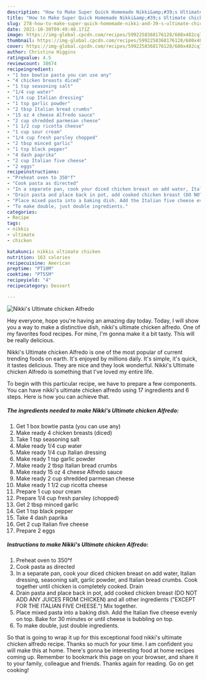 ```yaml
---
description: "How to Make Super Quick Homemade Nikki&amp;#39;s Ultimate chicken Alfredo"
title: "How to Make Super Quick Homemade Nikki&amp;#39;s Ultimate chicken Alfredo"
slug: 278-how-to-make-super-quick-homemade-nikki-and-39-s-ultimate-chicken-alfredo
date: 2021-10-30T09:49:40.171Z
image: https://img-global.cpcdn.com/recipes/5992258368176128/680x482cq70/nikkis-ultimate-chicken-alfredo-recipe-main-photo.jpg
thumbnail: https://img-global.cpcdn.com/recipes/5992258368176128/680x482cq70/nikkis-ultimate-chicken-alfredo-recipe-main-photo.jpg
cover: https://img-global.cpcdn.com/recipes/5992258368176128/680x482cq70/nikkis-ultimate-chicken-alfredo-recipe-main-photo.jpg
author: Christina Higgins
ratingvalue: 4.5
reviewcount: 38674
recipeingredient:
- "1 box bowtie pasta you can use any"
- "4 chicken breasts diced"
- "1 tsp seasoning salt"
- "1/4 cup water"
- "1/4 cup Italian dressing"
- "1 tsp garlic powder"
- "2 tbsp Italian bread crumbs"
- "15 oz 4 cheese Alfredo sauce"
- "2 cup shredded parmesan cheese"
- "1 1/2 cup ricotta cheese"
- "1 cup sour cream"
- "1/4 cup fresh parsley chopped"
- "2 tbsp minced garlic"
- "1 tsp black pepper"
- "4 dash paprika"
- "2 cup Italian five cheese"
- "2 eggs"
recipeinstructions:
- "Preheat oven to 350°f"
- "Cook pasta as directed"
- "In a separate pan, cook your diced chicken breast on add water, Italian dressing, seasoning salt, garlic powder, and Italian bread crumbs. Cook together until chicken is completely cooked. Drain"
- "Drain pasta and place back in pot, add cooked chicken breast (DO NOT ADD ANY JUICES FROM CHICKEN) and all other ingredients (&#34;EXCEPT FOR THE ITALIAN FIVE CHEESE.&#34;) Mix together."
- "Place mixed pasta into a baking dish. Add the Italian five cheese evenly on top. Bake for 30 minutes or until cheese is bubbling on top."
- "To make double, just double ingredients."
categories:
- Recipe
tags:
- nikkis
- ultimate
- chicken

katakunci: nikkis ultimate chicken 
nutrition: 163 calories
recipecuisine: American
preptime: "PT10M"
cooktime: "PT55M"
recipeyield: "4"
recipecategory: Dessert

---
```



![Nikki&#39;s Ultimate chicken Alfredo](https://img-global.cpcdn.com/recipes/5992258368176128/680x482cq70/nikkis-ultimate-chicken-alfredo-recipe-main-photo.jpg)

Hey everyone, hope you're having an amazing day today. Today, I will show you a way to make a distinctive dish, nikki&#39;s ultimate chicken alfredo. One of my favorites food recipes. For mine, I'm gonna make it a bit tasty. This will be really delicious.



Nikki&#39;s Ultimate chicken Alfredo is one of the most popular of current trending foods on earth. It's enjoyed by millions daily. It's simple, it's quick, it tastes delicious. They are nice and they look wonderful. Nikki&#39;s Ultimate chicken Alfredo is something that I've loved my entire life.


To begin with this particular recipe, we have to prepare a few components. You can have nikki&#39;s ultimate chicken alfredo using 17 ingredients and 6 steps. Here is how you can achieve that.

<!--inarticleads1-->

##### The ingredients needed to make Nikki&#39;s Ultimate chicken Alfredo:

1. Get 1 box bowtie pasta (you can use any)
1. Make ready 4 chicken breasts (diced)
1. Take 1 tsp seasoning salt
1. Make ready 1/4 cup water
1. Make ready 1/4 cup Italian dressing
1. Make ready 1 tsp garlic powder
1. Make ready 2 tbsp Italian bread crumbs
1. Make ready 15 oz 4 cheese Alfredo sauce
1. Make ready 2 cup shredded parmesan cheese
1. Make ready 1 1/2 cup ricotta cheese
1. Prepare 1 cup sour cream
1. Prepare 1/4 cup fresh parsley (chopped)
1. Get 2 tbsp minced garlic
1. Get 1 tsp black pepper
1. Take 4 dash paprika
1. Get 2 cup Italian five cheese
1. Prepare 2 eggs




<!--inarticleads2-->

##### Instructions to make Nikki&#39;s Ultimate chicken Alfredo:

1. Preheat oven to 350°f
1. Cook pasta as directed
1. In a separate pan, cook your diced chicken breast on add water, Italian dressing, seasoning salt, garlic powder, and Italian bread crumbs. Cook together until chicken is completely cooked. Drain
1. Drain pasta and place back in pot, add cooked chicken breast (DO NOT ADD ANY JUICES FROM CHICKEN) and all other ingredients (&#34;EXCEPT FOR THE ITALIAN FIVE CHEESE.&#34;) Mix together.
1. Place mixed pasta into a baking dish. Add the Italian five cheese evenly on top. Bake for 30 minutes or until cheese is bubbling on top.
1. To make double, just double ingredients.




So that is going to wrap it up for this exceptional food nikki&#39;s ultimate chicken alfredo recipe. Thanks so much for your time. I am confident you will make this at home. There's gonna be interesting food at home recipes coming up. Remember to bookmark this page on your browser, and share it to your family, colleague and friends. Thanks again for reading. Go on get cooking!
